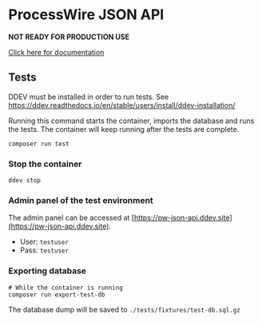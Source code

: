 # ProcessWire JSON API

**NOT READY FOR PRODUCTION USE**

[Click here for documentation](https://fokke-.github.io/pw-json-api/)

## Tests

DDEV must be installed in order to run tests. See https://ddev.readthedocs.io/en/stable/users/install/ddev-installation/

Running this command starts the container, imports the database and runs the tests. The container will keep running after the tests are complete.

```console
composer run test
```

### Stop the container

```console
ddev stop
```

### Admin panel of the test environment

The admin panel can be accessed at [https://pw-json-api.ddev.site](https://pw-json-api.ddev.site).

- User: `testuser`
- Pass: `testuser`

### Exporting database

```console
# While the container is running
composer run export-test-db
```

The database dump will be saved to `./tests/fixtures/test-db.sql.gz`
